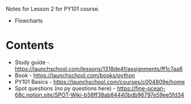 Notes for Lesson 2 for PY101 course.
- Flowcharts
  
# Contents


- Study guide - https://launchschool.com/lessons/1318de4f/assignments/ff1c7aa8
- Book - https://launchschool.com/books/python
- PY101 Basics - https://launchschool.com/courses/c004809e/home
- Spot questions (no py questions here) - https://fine-ocean-68c.notion.site/SPOT-Wiki-b58ff38ab84440bdb96797e59ee5fd34
